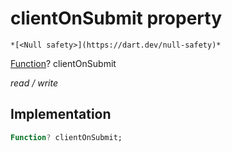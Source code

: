 


# clientOnSubmit property




    *[<Null safety>](https://dart.dev/null-safety)*


[Function](https://api.flutter.dev/flutter/dart-core/Function-class.html)? clientOnSubmit
  
_read / write_






## Implementation

```dart
Function? clientOnSubmit;


```







